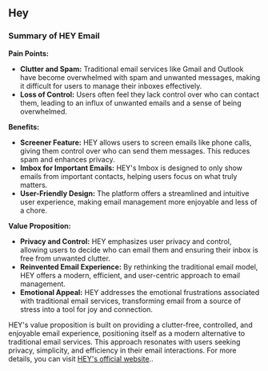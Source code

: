 ## Hey


### Summary of HEY Email

**Pain Points:**
- **Clutter and Spam:** Traditional email services like Gmail and Outlook have become overwhelmed with spam and unwanted messages, making it difficult for users to manage their inboxes effectively.
- **Loss of Control:** Users often feel they lack control over who can contact them, leading to an influx of unwanted emails and a sense of being overwhelmed.

**Benefits:**
- **Screener Feature:** HEY allows users to screen emails like phone calls, giving them control over who can send them messages. This reduces spam and enhances privacy.
- **Imbox for Important Emails:** HEY's Imbox is designed to only show emails from important contacts, helping users focus on what truly matters.
- **User-Friendly Design:** The platform offers a streamlined and intuitive user experience, making email management more enjoyable and less of a chore.

**Value Proposition:**
- **Privacy and Control:** HEY emphasizes user privacy and control, allowing users to decide who can email them and ensuring their inbox is free from unwanted clutter.
- **Reinvented Email Experience:** By rethinking the traditional email model, HEY offers a modern, efficient, and user-centric approach to email management.
- **Emotional Appeal:** HEY addresses the emotional frustrations associated with traditional email services, transforming email from a source of stress into a tool for joy and connection.

HEY's value proposition is built on providing a clutter-free, controlled, and enjoyable email experience, positioning itself as a modern alternative to traditional email services. This approach resonates with users seeking privacy, simplicity, and efficiency in their email interactions. For more details, you can visit [HEY's official website](https://www.hey.com/)..